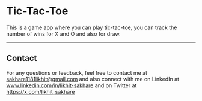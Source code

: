 # **Tic-Tac-Toe**

This is a game app where you can play tic-tac-toe, you can track the number of wins for X and O and also for draw.

---

## **Contact**
For any questions or feedback, feel free to contact me at sakhare1181likhit@gmail.com and also connect with me on LinkedIn at www.linkedin.com/in/likhit-sakhare and on Twitter at https://x.com/likhit_sakhare
